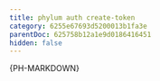 ```yaml
---
title: phylum auth create-token
category: 6255e67693d5200013b1fa3e
parentDoc: 625758b12a1e9d0186416451
hidden: false
---
```


{PH-MARKDOWN}
